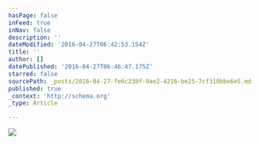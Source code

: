 ```yaml
---
hasPage: false
inFeed: true
inNav: false
description: ''
dateModified: '2016-04-27T06:42:53.154Z'
title: ''
author: []
datePublished: '2016-04-27T06:46:47.175Z'
starred: false
sourcePath: _posts/2016-04-27-fe6c238f-9ae2-4216-be25-7cf310bbe6e5.md
published: true
_context: 'http://schema.org'
_type: Article

---
```

![](https://the-grid-user-content.s3-us-west-2.amazonaws.com/25b42fa0-7125-4346-bf58-860355a5230d.jpg)